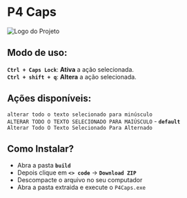# P4 Caps
![Logo do Projeto](https://i.ibb.co/xhjMDCx/imagem-2024-07-14-162934734.png)

## Modo de uso:  
**` Ctrl + Caps Lock `**: **Ativa** a ação selecionada.  
**` Ctrl + shift + q `**: **Altera** a ação selecionada.  

## Ações disponíveis:  
` alterar todo o texto selecionado para minúsculo `  
` ALTERAR TODO O TEXTO SELECIONADO PARA MAIÚSCULO ` - **`default`**  
` Alterar Todo O Texto Selecionado Para Alternado `  

## Como Instalar?
* Abra a pasta **` build `**
* Depois clique em **`<> code`** → **`Download ZIP`**
* Descompacte o arquivo no seu computador
* Abra a pasta extraida e execute o `P4Caps.exe`
